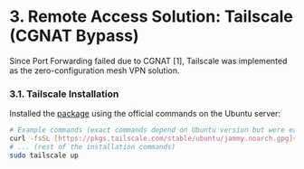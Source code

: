 # 3. Remote Access Solution: Tailscale (CGNAT Bypass)

Since Port Forwarding failed due to CGNAT [1], Tailscale was implemented as the zero-configuration mesh VPN solution.

### 3.1. Tailscale Installation

Installed the [package](https://tailscale.com/download/linux) using the official commands on the Ubuntu server:

```bash
# Example commands (exact commands depend on Ubuntu version but were executed successfully)
curl -fsSL [https://pkgs.tailscale.com/stable/ubuntu/jammy.noarch.gpg](https://pkgs.tailscale.com/stable/ubuntu/jammy.noarch.gpg) | sudo dd of=/usr/share/keyrings/tailscale-keyring.gpg
# ... (rest of the installation commands)
sudo tailscale up
